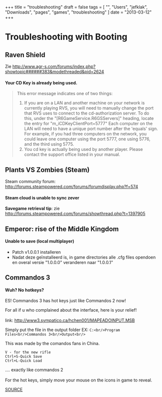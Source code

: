 +++
title = "troubleshooting"
draft = false
tags = [
    "",
    "Users",
    "jefklak",
    "Downloads",
    "pages",
    "games",
    "troubleshooting"
]
date = "2013-03-12"
+++
# Troubleshooting with Booting 

## Raven Shield 

Zie http://www.agr-s.com/forums/index.php?showtopic######383&modethreaded&pid=2624

#### Your CD Key is already being used. 

>This error message indicates one of two things:
>1. If you are on a LAN and another machine on your network is currently playing RVS, you will need to manually change the port that RVS uses to connect to the cd-authorization server. To do this, under the "[R6GameService.R6GSServers]" heading, locate the entry for "m_iCDKeyClientPort=5777" Each computer on the LAN will need to have a unique port number after the 'equals' sign. For example, if you had three computers on the network, you could leave one computer using the port 5777, one using 5776, and the third using 5775.
>2. You cd key is actually being used by another player. Please contact the support office listed in your manual.

## Plants VS Zombies (Steam) 

Steam community forum: http://forums.steampowered.com/forums/forumdisplay.php?f=574

#### Steam cloud is unable to sync zever 

**Savegame retrieval tip**: zie http://forums.steampowered.com/forums/showthread.php?t=1397905

## Emperor: rise of the Middle Kingdom 

#### Unable to save (local multiplayer) 

  * Patch v1.0.0.1 installeren 
  * Nadat deze geïnstalleerd is, in game directories alle .cfg files opendoen en overal versie "1.0.0.0" veranderen naar "1.0.0.1"

## Commandos 3 

#### Wuh? No hotkeys? 

ES! Commandos 3 has hot keys just like Commandos 2 now!

For all if u who complained about the interface, here is your relief!<br/><br/>
link: http://www3.sympatico.ca/hchen001/MAPEADOINPUT.MSB

Simply put the file in the output folder EX: `C:<br/>Program Files<br/>Commandos 3<br/>Output<br/>`

This was made by the comandos fans in China.

```
V - for the new rifle
Ctrl+S-Quick Save
Ctrl+L-Quick Load
```

.... exactly like commandos 2<br/><br/>
For the hot keys, simply move your mouse on the icons in game to reveal.

[SOURCE](http://forums.eidosgames.com/showthread.php?t=43196)

